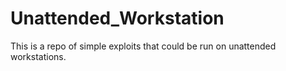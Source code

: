 # Unattended_Workstation
This is a repo of simple exploits that could be run on unattended workstations. 
